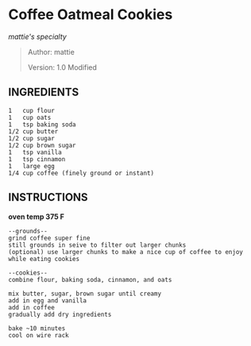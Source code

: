 # Coffee Oatmeal Cookies
*mattie's specialty*
> Author: mattie
> 
> Version: 1.0
> Modified


## INGREDIENTS
```
1   cup flour
1   cup oats
1   tsp baking soda
1/2 cup butter
1/2 cup sugar
1/2 cup brown sugar
1   tsp vanilla
1   tsp cinnamon
1   large egg
1/4 cup coffee (finely ground or instant)
```


## INSTRUCTIONS

**oven temp 375 F**

```
--grounds--
grind coffee super fine
still grounds in seive to filter out larger chunks
(optional) use larger chunks to make a nice cup of coffee to enjoy while eating cookies

--cookies--
combine flour, baking soda, cinnamon, and oats

mix butter, sugar, brown sugar until creamy
add in egg and vanilla
add in coffee
gradually add dry ingredients

bake ~10 minutes
cool on wire rack
```
